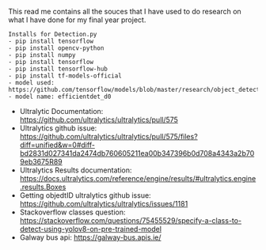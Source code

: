 This read me contains all the souces that I have used to do research on what I have done for my final year project.

    Installs for Detection.py
    - pip install tensorflow
    - pip install opencv-python
    - pip install numpy
    - pip install tensorflow
    - pip install tensorflow-hub
    - pip install tf-models-official
    - model used: https://github.com/tensorflow/models/blob/master/research/object_detection/g3doc/tf2_detection_zoo.md
    - model name: efficientdet_d0

- Ultralytic Documentation: https://github.com/ultralytics/ultralytics/pull/575
- Ultralytics github issue: https://github.com/ultralytics/ultralytics/pull/575/files?diff=unified&w=0#diff-bd2831d027341da2474db760605211ea00b347396b0d708a4343a2b709eb3675R89
- Ultralytics Results documentation: https://docs.ultralytics.com/reference/engine/results/#ultralytics.engine.results.Boxes
- Getting objedtID ultralytics github issue: https://github.com/ultralytics/ultralytics/issues/1181
- Stackoverflow classes question: https://stackoverflow.com/questions/75455529/specify-a-class-to-detect-using-yolov8-on-pre-trained-model
- Galway bus api: https://galway-bus.apis.ie/
